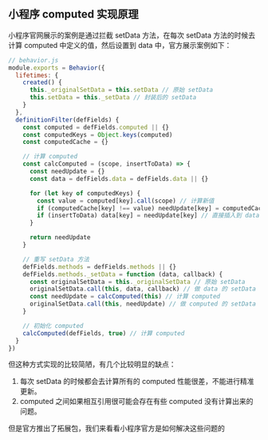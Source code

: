 ## 小程序 computed 实现原理
小程序官网展示的案例是通过拦截 setData 方法，在每次 setData 方法的时候去计算 computed 中定义的值，然后设置到 data 中，官方展示案例如下：  
```js
// behavior.js
module.exports = Behavior({
  lifetimes: {
    created() {
      this._originalSetData = this.setData // 原始 setData
      this.setData = this._setData // 封装后的 setData
    }
  },
  definitionFilter(defFields) {
    const computed = defFields.computed || {}
    const computedKeys = Object.keys(computed)
    const computedCache = {}

    // 计算 computed
    const calcComputed = (scope, insertToData) => {
      const needUpdate = {}
      const data = defFields.data = defFields.data || {}

      for (let key of computedKeys) {
        const value = computed[key].call(scope) // 计算新值
        if (computedCache[key] !== value) needUpdate[key] = computedCache[key] = value
        if (insertToData) data[key] = needUpdate[key] // 直接插入到 data 中，初始化时才需要的操作
      }

      return needUpdate
    }

    // 重写 setData 方法
    defFields.methods = defFields.methods || {}
    defFields.methods._setData = function (data, callback) {
      const originalSetData = this._originalSetData // 原始 setData
      originalSetData.call(this, data, callback) // 做 data 的 setData
      const needUpdate = calcComputed(this) // 计算 computed
      originalSetData.call(this, needUpdate) // 做 computed 的 setData
    }

    // 初始化 computed
    calcComputed(defFields, true) // 计算 computed
  }
})
```
但这种方式实现的比较简陋，有几个比较明显的缺点：  
1. 每次 setData 的时候都会去计算所有的 computed 性能很差，不能进行精准更新。
2. computed 之间如果相互引用很可能会存在有些 computed 没有计算出来的问题。  

但是官方推出了拓展包，我们来看看小程序官方是如何解决这些问题的  
